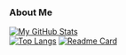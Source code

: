 ### About Me

[![My GitHub Stats](https://github-readme-stats.vercel.app/api/?username=TreeDev03&showicons=true)]()<br>
[![Top Langs](https://github-readme-stats.vercel.app/api/top-langs/?username=TreeDev03&layout=compact)]() [![Readme Card](https://github-readme-stats.vercel.app/api/pin/?username=TreeDev03&repo=NumberGuess)](https://github.com/TreeDev03/NumberGuess)

<!--
**TreeDev03/TreeDev03** is a ✨ _special_ ✨ repository because its `README.md` (this file) appears on your GitHub profile.

Here are some ideas to get you started:
a
- 🔭 I’m currently working on ...
- 🌱 I’m currently learning ...
- 👯 I’m looking to collaborate on ...
- 🤔 I’m looking for help with ...
- 💬 Ask me about ...
- 📫 How to reach me: ...
- 😄 Pronouns: ...
- ⚡ Fun fact: ...
-->
